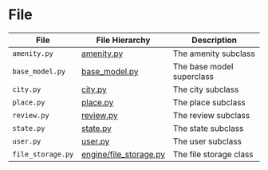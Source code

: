 # File
| File                   | File Hierarchy                                       | Description
|------------------------|------------------------------------------------------|--------------------------------------|
| `amenity.py`           | [amenity.py](amenity.py)                                  | The amenity subclass                 |
| `base_model.py`        | [base_model.py](base_model.py)                               | The base model superclass            |
| `city.py`              | [city.py](city.py)                                     | The city subclass                    |
| `place.py`             | [place.py](place.py)                                    | The place subclass                   |
| `review.py`            | [review.py](review.py)                                   | The review subclass                  |
| `state.py`             | [state.py](state.py)                                    | The state subclass                   |
| `user.py`              | [user.py](user.py)                                     | The user subclass                    |
| `file_storage.py`      | [engine/file_storage.py](engine/file_storage.py)                      | The file storage class               |
